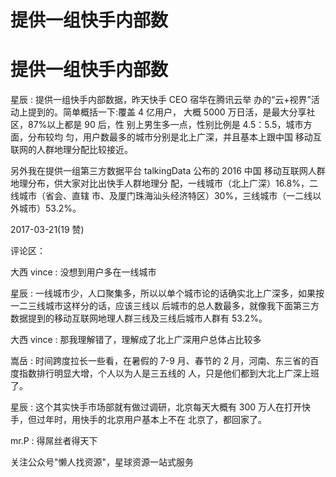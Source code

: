 # 提供一组快手内部数

# 提供一组快手内部数

星辰 : 提供一组快手内部数据，昨天快手 CEO 宿华在腾讯云举 办的“云+视界”活动上提到的。简单概括一下:覆盖 4 亿用户， 大概 5000 万日活，是最大分享社区，87%以上都是 90 后，性 别上男生多一点，性别比例是 4.5：5.5，城市方面，分布较均 匀，用户数最多的城市分别是北上广深，并且基本上跟中国 移动互联网的人群地理分配比较接近。

另外我在提供一组第三方数据平台 talkingData 公布的 2016 中国 移动互联网人群地理分布，供大家对比出快手人群地理分 配，一线城市（北上广深）16.8%，二线城市（省会、直辖 市、及厦门珠海汕头经济特区）30%，三线城市（一二线以 外城市）53.2%。

2017-03-21(19 赞)

评论区：

大西 vince : 没想到用户多在一线城市

星辰 : 一线城市少，人口聚集多，所以以单个城市论的话确实北上广深多，如果按一二三线城市这样分的话，应该三线以 后城市的总人数最多，就像我下面第三方数据提到的移动互联网地理人群三线及三线后城市人群有 53.2%。

大西 vince : 那我理解错了，理解成了北上广深用户总体占比较多

嵩岳 : 时间跨度拉长一些看，在暑假的 7-9 月、春节的 2 月，河南、东三省的百度指数排行明显大增，个人以为人是三五线的 人，只是他们都到大北上广深上班了。

星辰 : 这个其实快手市场部就有做过调研，北京每天大概有 300 万人在打开快手，但过年时，用快手的北京用户基本上不在 北京了，都回家了。

mr.P : 得屌丝者得天下

关注公众号"懒人找资源"，星球资源一站式服务